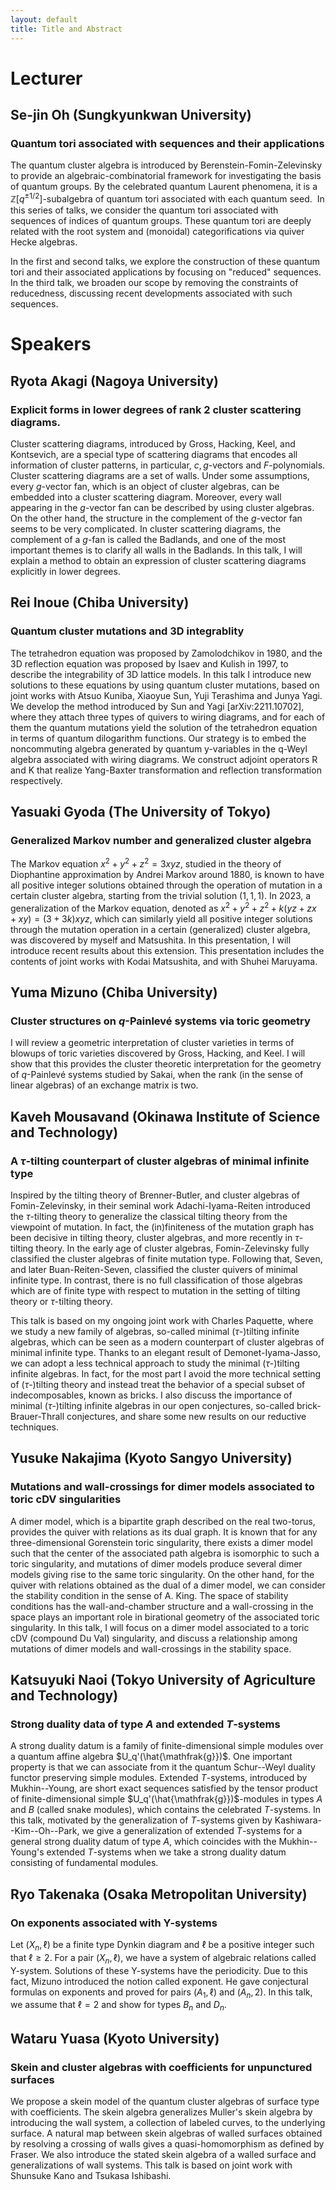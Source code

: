 ```yaml
---
layout: default
title: Title and Abstract
---
```


<script type="text/x-mathjax-config">MathJax.Hub.Config({tex2jax:{inlineMath:[['\$','\$'],['\\(','\\)']],processEscapes:true},CommonHTML: {matchFontHeight:false}});</script>
<script type="text/javascript" async src="https://cdnjs.cloudflare.com/ajax/libs/mathjax/2.7.1/MathJax.js?config=TeX-MML-AM_CHTML"></script>

# Lecturer

## Se-jin Oh (Sungkyunkwan University)
### Quantum tori associated with sequences and their applications

The quantum cluster algebra is introduced by Berenstein-Fomin-Zelevinsky to provide an algebraic-combinatorial
framework for investigating the basis of quantum groups. By the celebrated quantum Laurent phenomena, it is a $\mathbb{Z}[q^{\pm 1/2}]$-subalgebra
of quantum tori associated with each quantum seed.  In this series of talks, we consider the quantum tori associated with sequences of
indices of quantum groups. These quantum tori are deeply related with the root system and (monoidal) categorifications via quiver Hecke algebras.

In the first and second talks, we explore the construction of these quantum tori and their associated applications by focusing on "reduced" sequences.
In the third talk, we broaden our scope by removing the constraints of reducedness, discussing recent developments associated with such sequences.

# Speakers

## Ryota Akagi (Nagoya University)
### Explicit forms in lower degrees of rank 2 cluster scattering diagrams.

Cluster scattering diagrams, introduced by Gross, Hacking, Keel, and 
Kontsevich, are a special type of scattering diagrams that encodes all 
information of cluster patterns, in particular, $c,g$-vectors and 
$F$-polynomials.
  Cluster scattering diagrams are a set of walls. Under some assumptions, 
every $g$-vector fan, which is an object of cluster algebras, can be 
embedded into a cluster scattering diagram. Moreover, every wall 
appearing in the $g$-vector fan can be described by using cluster 
algebras. On the other hand, the structure in the complement of the 
$g$-vector fan seems to be very complicated. In cluster scattering 
diagrams, the complement of a $g$-fan is called the Badlands, and one of 
the most important themes is to clarify all walls in the Badlands.
  In this talk, I will explain a method to obtain an expression of 
cluster scattering diagrams explicitly in lower degrees.


## Rei Inoue (Chiba University)
### Quantum cluster mutations and 3D integrablity
The tetrahedron equation was proposed by Zamolodchikov in 1980, and the 3D reflection equation was 
proposed by Isaev and Kulish in 1997, to describe the integrability of 3D lattice models. 
In this talk I introduce new solutions to these equations by using quantum cluster mutations, 
based on joint works with Atsuo Kuniba, Xiaoyue Sun, Yuji Terashima and Junya Yagi.
We develop the method introduced by Sun and Yagi [arXiv:2211.10702], where they attach three types of quivers 
to wiring diagrams, and for each of them the quantum mutations yield the solution of the tetrahedron equation 
in terms of quantum dilogarithm functions. 
Our strategy is to embed the noncommuting algebra generated by quantum y-variables in the q-Weyl algebra 
associated with wiring diagrams. We construct adjoint operators R and K that realize 
Yang-Baxter transformation and reflection transformation respectively. 

## Yasuaki Gyoda (The University of Tokyo)
### Generalized Markov number and generalized cluster algebra
The Markov equation $x^2+y^2+z^2=3xyz$, studied in the theory of Diophantine approximation by Andrei Markov around 1880, is known to have all positive integer solutions obtained through the operation of mutation in a certain cluster algebra, starting from the trivial solution $(1,1,1)$. In 2023, a generalization of the Markov equation, denoted as $x^2+y^2+z^2+k(yz+zx+xy)=(3+3k)xyz$, which can similarly yield all positive integer solutions through the mutation operation in a certain (generalized) cluster algebra, was discovered by myself and Matsushita. In this presentation, I will introduce recent results about this extension. This presentation includes the contents of joint works with Kodai Matsushita, and with Shuhei Maruyama.

## Yuma Mizuno (Chiba University)
### Cluster structures on $q$-Painlevé systems via toric geometry
I will review a geometric interpretation of cluster varieties in terms of blowups of toric varieties discovered by Gross, Hacking, and Keel. I will show that this provides the cluster theoretic interpretation for the geometry of $q$-Painlevé systems studied by Sakai, when the rank (in the sense of linear algebras) of an exchange matrix is two.

## Kaveh Mousavand (Okinawa Institute of Science and Technology)
### A $\tau$-tilting counterpart of cluster algebras of minimal infinite type
Inspired by the tilting theory of Brenner-Butler, and cluster algebras of Fomin-Zelevinsky, in their seminal work Adachi-Iyama-Reiten introduced the $\tau$-tilting theory to generalize the classical tilting theory from the viewpoint of mutation. In fact, the (in)finiteness of the mutation graph has been decisive in tilting theory, cluster algebras, and more recently in $\tau$-tilting theory. In the early age of cluster algebras, Fomin-Zelevinsky fully classified the cluster algebras of finite mutation type. Following that, Seven, and later Buan-Reiten-Seven, classified the cluster quivers of minimal infinite type. In contrast, there is no full classification of those algebras which are of finite type with respect to mutation in the setting of tilting theory or $\tau$-tilting theory.

This talk is based on my ongoing joint work with Charles Paquette, where we study a new family of algebras, so-called minimal ($\tau$-)tilting infinite algebras, which can be seen as a modern counterpart of cluster algebras of minimal infinite type. Thanks to an elegant result of Demonet-Iyama-Jasso, we can adopt a less technical approach to study the minimal ($\tau$-)tilting infinite algebras. In fact, for the most part I avoid the more technical setting of ($\tau$-)tilting theory and instead treat the behavior of a special subset of indecomposables, known as bricks. I also discuss the importance of minimal ($\tau$-)tilting infinite algebras in our open conjectures, so-called brick-Brauer-Thrall conjectures, and share some new results on our reductive techniques.

## Yusuke Nakajima (Kyoto Sangyo University)
### Mutations and wall-crossings for dimer models associated to toric cDV singularities
A dimer model, which is a bipartite graph described on the real two-torus, provides the quiver with relations as its dual graph. It is known that for any three-dimensional Gorenstein toric singularity, there exists a dimer model such that the center of the associated path algebra is isomorphic to such a toric singularity, and mutations of dimer models produce several dimer models giving rise to the same toric singularity. On the other hand, for the quiver with relations obtained as the dual of a dimer model, we can consider the stability condition in the sense of A. King. The space of stability conditions has the wall-and-chamber structure and a wall-crossing in the space plays an important role in birational geometry of the associated toric singularity. 
In this talk, I will focus on a dimer model associated to a toric cDV (compound Du Val) singularity, and discuss a relationship among mutations of dimer models and wall-crossings in the stability space.

## Katsuyuki Naoi (Tokyo University of Agriculture and Technology)
### Strong duality data of type $A$ and extended $T$-systems
A strong duality datum is a family of finite-dimensional simple modules over a quantum affine algebra $U_q'(\hat{\mathfrak{g}})$. One important property is that we can associate from it the quantum Schur--Weyl duality functor preserving simple modules.
Extended $T$-systems, introduced by Mukhin--Young, are short exact sequences satisfied by the tensor product of finite-dimensional simple $U_q'(\hat{\mathfrak{g}})$-modules
in types $A$ and $B$ (called snake modules), which contains the celebrated $T$-systems. In this talk, motivated by the generalization of $T$-systems given by Kashiwara--Kim--Oh--Park, we give a generalization of extended $T$-systems for a general strong duality datum of type $A$, which coincides with the Mukhin--Young's extended $T$-systems when we take a strong duality datum consisting of fundamental modules.

## Ryo Takenaka (Osaka Metropolitan University)
### On exponents associated with Y-systems
Let $(X_n,\ell)$ be a finite type Dynkin diagram and $\ell$ be a positive integer such that $\ell\geq2$.
For a pair $(X_n,\ell)$, we have a system of algebraic relations called Y-system.
Solutions of these Y-systems have the periodicity.
Due to this fact, Mizuno introduced the notion called exponent.
He gave conjectural formulas on exponents and proved for pairs $(A_1,\ell)$ and $(A_n,2)$.
In this talk, we assume that $\ell=2$ and show for types $B_n$ and $D_n$.

## Wataru Yuasa (Kyoto University)
### Skein and cluster algebras with coefficients for unpunctured surfaces
We propose a skein model of the quantum cluster algebras of surface type 
with coefficients. The skein algebra generalizes Muller's skein algebra 
by introducing the wall system, a collection of labeled curves, to the 
underlying surface. A natural map between skein algebras of walled 
surfaces obtained by resolving a crossing of walls gives a 
quasi-homomorphism as defined by Fraser. We also introduce the stated 
skein algebra of a walled surface and generalizations of wall systems. 
This talk is based on joint work with Shunsuke Kano and Tsukasa Ishibashi.